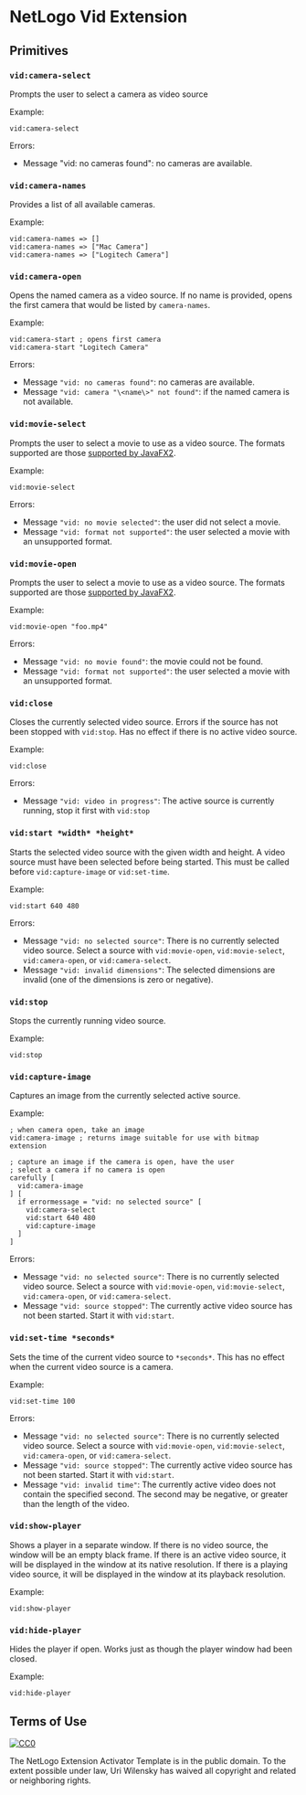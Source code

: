 # NetLogo Vid Extension

## Primitives

### `vid:camera-select`

Prompts the user to select a camera as video source

Example:
```NetLogo
vid:camera-select
```

Errors:

* Message "vid: no cameras found": no cameras are available.

### `vid:camera-names`

Provides a list of all available cameras.

Example:
```NetLogo
vid:camera-names => []
vid:camera-names => ["Mac Camera"]
vid:camera-names => ["Logitech Camera"]
```

### `vid:camera-open`

Opens the named camera as a video source.
If no name is provided, opens the first camera that would be listed by `camera-names`.

Example:
```NetLogo
vid:camera-start ; opens first camera
vid:camera-start "Logitech Camera"
```

Errors:

* Message `"vid: no cameras found"`: no cameras are available.
* Message `"vid: camera "\<name\>" not found"`: if the named camera is not available.

### `vid:movie-select`

Prompts the user to select a movie to use as a video source.
The formats supported are those [supported by JavaFX2](https://docs.oracle.com/javafx/2/api/javafx/scene/media/package-summary.html#SupportedMediaTypes).

Example:

```NetLogo
vid:movie-select
```

Errors:

* Message `"vid: no movie selected"`: the user did not select a movie.
* Message `"vid: format not supported"`: the user selected a movie with an unsupported format.

### `vid:movie-open`

Prompts the user to select a movie to use as a video source.
The formats supported are those [supported by JavaFX2](https://docs.oracle.com/javafx/2/api/javafx/scene/media/package-summary.html#SupportedMediaTypes).

Example:

```NetLogo
vid:movie-open "foo.mp4"
```

Errors:

* Message `"vid: no movie found"`: the movie could not be found.
* Message `"vid: format not supported"`: the user selected a movie with an unsupported format.

### `vid:close`

Closes the currently selected video source.
Errors if the source has not been stopped with `vid:stop`.
Has no effect if there is no active video source.

Example:

```NetLogo
vid:close
```

Errors:

* Message `"vid: video in progress"`: The active source is currently running, stop it first with `vid:stop`

### `vid:start *width* *height*`

Starts the selected video source with the given width and height.
A video source must have been selected before being started.
This must be called before `vid:capture-image` or `vid:set-time`.

Example:

```NetLogo
vid:start 640 480
```

Errors:

* Message `"vid: no selected source"`: There is no currently selected video source. Select a source with `vid:movie-open`, `vid:movie-select`, `vid:camera-open`, or `vid:camera-select`.
* Message `"vid: invalid dimensions"`: The selected dimensions are invalid (one of the dimensions is zero or negative).

### `vid:stop`

Stops the currently running video source.

Example:
```NetLogo
vid:stop
```

### `vid:capture-image`

Captures an image from the currently selected active source.

Example:

```NetLogo
; when camera open, take an image
vid:camera-image ; returns image suitable for use with bitmap extension

; capture an image if the camera is open, have the user
; select a camera if no camera is open
carefully [
  vid:camera-image
] [
  if errormessage = "vid: no selected source" [
    vid:camera-select
    vid:start 640 480
    vid:capture-image
  ]
]
```

Errors:

* Message `"vid: no selected source"`: There is no currently selected video source. Select a source with `vid:movie-open`, `vid:movie-select`, `vid:camera-open`, or `vid:camera-select`.
* Message `"vid: source stopped"`: The currently active video source has not been started. Start it with `vid:start`.

### `vid:set-time *seconds*`

Sets the time of the current video source to `*seconds*`.
This has no effect when the current video source is a camera.

Example:
```NetLogo
vid:set-time 100
```

Errors:

* Message `"vid: no selected source"`: There is no currently selected video source. Select a source with `vid:movie-open`, `vid:movie-select`, `vid:camera-open`, or `vid:camera-select`.
* Message `"vid: source stopped"`: The currently active video source has not been started. Start it with `vid:start`.
* Message `"vid: invalid time"`: The currently active video does not contain the specified second. The second may be negative, or greater than the length of the video.

### `vid:show-player`

Shows a player in a separate window.
If there is no video source, the window will be an empty black frame.
If there is an active video source, it will be displayed in the window at its native resolution.
If there is a playing video source, it will be displayed in the window at its playback resolution.

Example:

```NetLogo
vid:show-player
```

### `vid:hide-player`

Hides the player if open. Works just as though the player window had been closed.

Example:

```NetLogo
vid:hide-player
```

## Terms of Use

[![CC0](http://i.creativecommons.org/p/zero/1.0/88x31.png)](http://creativecommons.org/publicdomain/zero/1.0/)

The NetLogo Extension Activator Template is in the public domain.  To the extent possible under law, Uri Wilensky has waived all copyright and related or neighboring rights.

